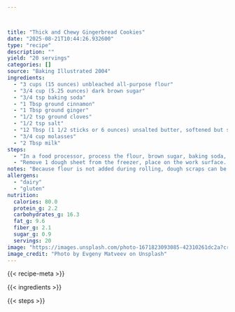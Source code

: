 ```yaml
---



title: "Thick and Chewy Gingerbread Cookies"
date: "2025-08-21T10:44:26.932600"
type: "recipe"
description: ""
yield: "20 servings"
categories: []
source: "Baking Illustrated 2004"
ingredients:
  - "3 cups (15 ounces) unbleached all-purpose flour"
  - "3/4 cup (5.25 ounces) dark brown sugar"
  - "3/4 tsp baking soda"
  - "1 Tbsp ground cinnamon"
  - "1 Tbsp ground ginger"
  - "1/2 tsp ground cloves"
  - "1/2 tsp salt"
  - "12 Tbsp (1 1/2 sticks or 6 ounces) unsalted butter, softened but still cool, cut into 12 pieces"
  - "3/4 cup molasses"
  - "2 Tbsp milk"
steps:
  - "In a food processor, process the flour, brown sugar, baking soda, cinnamon, ginger, cloves, and salt until combined, about 10 seconds. Scatter the butter pieces over the flour mixture and process until the mixture is sandy and resembles very fine meal, about 15 seconds. With the machine running, gradually add the molasses and milk; process until the dough is evenly moistened and forms a soft mass, about 10 seconds. Alternatively, with an electric mixer, stir together the flour, sugar, baking soda, cinnamon, ginger, cloves, and salt at a low speed until combined, about 30 seconds. Stop the mixer and add the butter pieces; mix at medium-low speed until mixture is sandy and resembles fine meal, about 11/2 minutes. Reduce the speed to low and, with the mixer running, gradually add the molasses and milk; mix until the dough is evenly moistened, about 20 seconds. Increase the speed to medium and mix until thoroughly combined, about 10 seconds. Scrape the dough onto a work surface; divide it in half. Working with one portion at a time, roll the dough 1/4 inch thick between 2 large sheets of parchment paper. Leaving the dough sandwiched between the parchment layers, stack on a baking sheet and freeze until firm, 15 to 20 minutes. (Alternatively, refrigerate the dough 2 hours or overnight). Adjust the oven racks to the upper- and lower-middle positions and heat the oven to 350 degrees. Line 2 baking sheets with parchment paper or spray them with nonstick cooking spray."
  - "Remove 1 dough sheet from the freezer, place on the work surface. Peel off the top parchment sheet and gently lay it back in place. Flip the dough over; peel off and discard second parchment layer. Cut the dough into 5-inche gingerbread people or 3-inch gingerbread cookies, transferring shapes to prepared baking sheets with a wide metal spatula, spacing them 1 inch apart; set the scraps aside. Repeat with the remaining dough until the baking sheets are full. Bake the cookies until set in the centers and the dough barely retains an imprint when touched very gently with a fingertip, 8 to 11 minutes, rotating the baking sheets front to back and switching positions top to bottom halfway through the baking time. Do not overbake. Cool the cookies on the sheets 2 minutes, then remove the cookies with a wide metal spatula to a wire rack; cool to room temperature. Gather the scraps; repeat rolling, cutting, and baking in steps 2 and 4. Simple Icing: Start with 2 cups of powdered (aka confectioners or icing) sugar. Sift (not necessary but mixes more easily) powdered sugar with 1 tsp of vanilla. Slowly add cream or milk until a thick paste, a little runnier than peanut butter, forms. Spoon into a ziplock bag, and twist the open top to squeeze icing to one corner. Cut a small hole off of the corner. Continue to twist and squeeze from the top part of the bag."
notes: "Because flour is not added during rolling, dough scraps can be rolled and cut as many times as necessary. Don't overbake the cookies or they will be dry. Store soft gingerbread in a wide, shallow airtight container or tin with sheet of parchment or waxed paper between cookie layers. These cookies are best eaten within 1 week."
allergens:
  - "dairy"
  - "gluten"
nutrition:
  calories: 80.0
  protein_g: 2.2
  carbohydrates_g: 16.3
  fat_g: 9.6
  fiber_g: 2.1
  sugar_g: 0.9
  servings: 20
image: "https://images.unsplash.com/photo-1671823093085-42310261dc2a?crop=entropy&cs=tinysrgb&fit=max&fm=jpg&ixid=M3w3OTQ5MzV8MHwxfHNlYXJjaHwxfHx0aGljayUyMGFuZCUyMGNoZXd5JTIwZ2luZ2VyYnJlYWQlMjBjb29raWVzJTIwZm9vZHxlbnwxfDB8fHwxNzU1ODA0NjE0fDA&ixlib=rb-4.1.0&q=80&w=1080"
image_credit: "Photo by Evgeny Matveev on Unsplash"
---
```


{{< recipe-meta >}}

{{< ingredients >}}

{{< steps >}}
